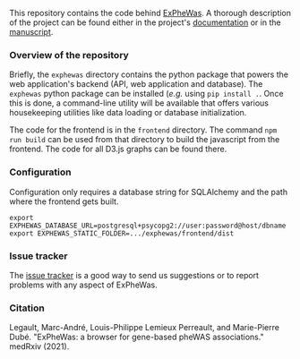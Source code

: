 This repository contains the code behind [ExPheWas](https://exphewas.statgen.org/). A thorough description of the project can be found either in the project's [documentation](https://exphewas.statgen.org/v0/docs) or in the [manuscript](https://www.medrxiv.org/content/10.1101/2021.03.17.21253824v2).

### Overview of the repository

Briefly, the ``exphewas`` directory contains the python package that powers the web application's backend (API, web application and database). The ``exphewas`` python package can be installed (_e.g._ using ``pip install .``. Once this is done, a command-line utility will be available that offers various housekeeping utilities like data loading or database initialization.

The code for the frontend is in the ``frontend`` directory. The command ``npm run build`` can be used from that directory to build the javascript from the frontend. The code for all D3.js graphs can be found there.

### Configuration

Configuration only requires a database string for SQLAlchemy and the path where the frontend gets built.

    export EXPHEWAS_DATABASE_URL=postgresql+psycopg2://user:password@host/dbname
    export EXPHEWAS_STATIC_FOLDER=.../exphewas/frontend/dist

### Issue tracker

The [issue tracker](https://github.com/pgxcentre/ExPheWAS/issues) is a good way to send us suggestions or to report problems with any aspect of ExPheWas.


### Citation

Legault, Marc-André, Louis-Philippe Lemieux Perreault, and Marie-Pierre Dubé. "ExPheWas: a browser for gene-based pheWAS associations." medRxiv (2021).

